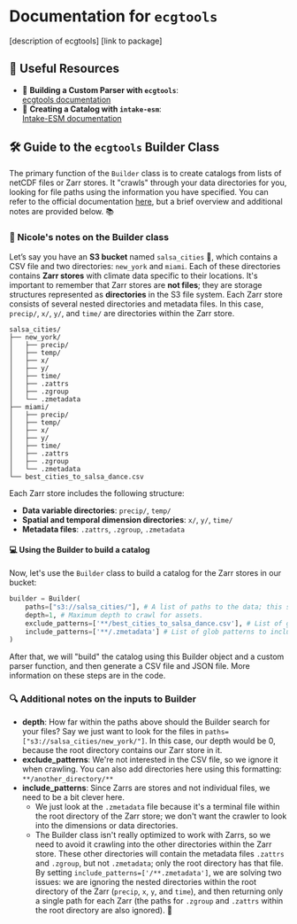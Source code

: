 # Documentation for `ecgtools` 

[description of ecgtools] 
[link to package] 


## 🔗 Useful Resources  
- 📄 **Building a Custom Parser with `ecgtools`**:  
  [ecgtools documentation](https://ecgtools.readthedocs.io/en/latest/how-to/use-a-custom-parser.html)  
- 📄 **Creating a Catalog with `intake-esm`**:  
  [Intake-ESM documentation](https://intake-esm.readthedocs.io/en/stable/how-to/build-a-catalog-from-timeseries-files.html) 

## 🛠️ Guide to the `ecgtools` Builder Class 

The primary function of the `Builder` class is to create catalogs from lists of netCDF files or Zarr stores. It "crawls" through your data directories for you, looking for file paths using the information you have specified. You can refer to the official documentation [here](https://ecgtools.readthedocs.io/en/latest/reference/index.html#builder), but a brief overview and additional notes are provided below. 📚

### 📝 Nicole's notes on the Builder class 

Let’s say you have an **S3 bucket** named `salsa_cities` 💃, which contains a CSV file and two directories: `new_york` and `miami`. Each of these directories contains **Zarr stores** with climate data specific to their locations. It's important to remember that Zarr stores are **not files**; they are storage structures represented as **directories** in the S3 file system. Each Zarr store consists of several nested directories and metadata files. In this case, `precip/`, `x/`, `y/`, and `time/` are directories within the Zarr store.

```plaintext
salsa_cities/
├── new_york/
│   ├── precip/
│   ├── temp/
│   ├── x/
│   ├── y/
│   ├── time/
│   ├── .zattrs
│   ├── .zgroup
│   └── .zmetadata
├── miami/
│   ├── precip/
│   ├── temp/
│   ├── x/
│   ├── y/
│   ├── time/
│   ├── .zattrs
│   ├── .zgroup
│   └── .zmetadata
└── best_cities_to_salsa_dance.csv
```

Each Zarr store includes the following structure: 

- **Data variable directories**: `precip/`, `temp/`
- **Spatial and temporal dimension directories**: `x/`, `y/`, `time/`
- **Metadata files**: `.zattrs`, `.zgroup`, `.zmetadata`

#### 💻 Using the Builder to build a catalog 

Now, let's use the `Builder` class to build a catalog for the Zarr stores in our bucket:

```python
builder = Builder(
    paths=["s3://salsa_cities/"], # A list of paths to the data; this should be the root directory of your data files.
    depth=1, # Maximum depth to crawl for assets.
    exclude_patterns=['**/best_cities_to_salsa_dance.csv'], # List of glob patterns to exclude from crawling.
    include_patterns=['**/.zmetadata'] # List of glob patterns to include when crawling 
)
```

After that, we will "build" the catalog using this Builder object and a custom parser function, and then generate a CSV file and JSON file. More information on these steps are in the code. 

### 🔍 Additional notes on the inputs to Builder 
- **depth**: How far within the paths above should the Builder search for your files? Say we just want to look for the files in `paths=["s3://salsa_cities/new_york/"]`. In this case, our depth would be 0, because the root directory contains our Zarr store in it. 
- **exclude_patterns**: We're not interested in the CSV file, so we ignore it when crawling. You can also add directories here using this formatting: `**/another_directory/**`
- **include_patterns**: Since Zarrs are stores and not individual files, we need to be a bit clever here.
  - We just look at the `.zmetadata` file because it's a terminal file within the root directory of the Zarr store; we don't want the crawler to look into the dimensions or data directories.
  - The Builder class isn't really optimized to work with Zarrs, so we need to avoid it crawling into the other directories within the Zarr store. These other directories will contain the metadata files `.zattrs` and `.zgroup`, but not `.zmetadata`; only the root directory has that file. By setting `include_patterns=['/**.zmetadata']`, we are solving two issues: we are ignoring the nested directories within the root directory of the Zarr (`precip`, `x`, `y`, and `time`), and then returning only a single path for each Zarr (the paths for `.zgroup` and `.zattrs` within the root directory are also ignored). 🎯
